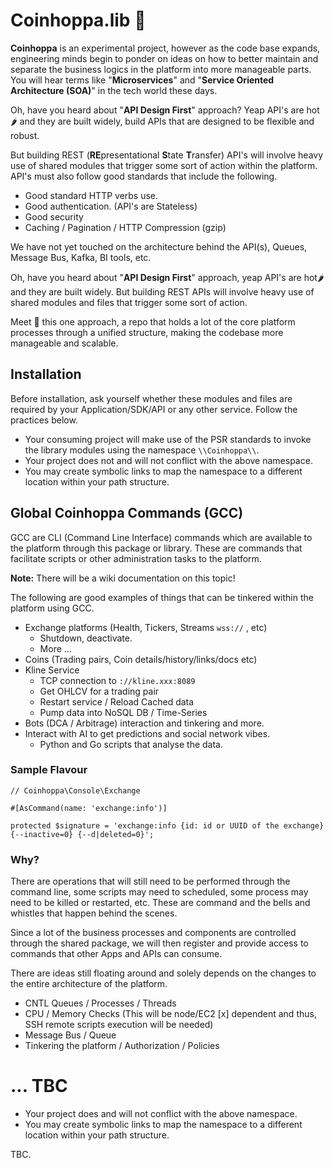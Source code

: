 # Coinhoppa.lib 📘

**Coinhoppa** is an experimental project, however as the code base expands, engineering minds begin to ponder on ideas on how to better maintain and separate the business logics
in the platform into more manageable parts. You will hear terms like "**Microservices**" and "**Service Oriented Architecture (SOA)**" in the tech world these days.


Oh, have you heard about "**API Design First**" approach? Yeap API's are hot🌶️ and they are built widely, build APIs that are designed to be flexible and robust.

But building REST (**RE**presentational **S**tate **T**ransfer) API's will involve heavy use of shared modules that trigger some sort of action within the platform. API's must also follow good standards that include the following.

- Good standard HTTP verbs use.
- Good authentication. (API's are Stateless)
- Good security
- Caching / Pagination / HTTP Compression (gzip)

We have not yet touched on the architecture behind the API(s), Queues, Message Bus, Kafka, BI tools, etc.

Oh, have you heard about "**API Design First**" approach, yeap API's are hot🌶️ and they are built widely. But building REST APIs will involve heavy use of shared modules and files that trigger some
sort of action.

Meet 👋 this one approach, a repo that holds a lot of the core platform processes through a unified structure, making the codebase more manageable and scalable. 


## Installation

Before installation, ask yourself whether these modules and files are required by your Application/SDK/API or any other service.
Follow the practices below.
 - Your consuming project will make use of the PSR standards to invoke the library modules using the namespace `\\Coinhoppa\\`.
 - Your project does not and will not conflict with the above namespace.
 - You may create symbolic links to map the namespace to a different location within your path structure.

## Global Coinhoppa Commands (GCC)

GCC are CLI (Command Line Interface) commands which are available to the platform through this package or library. These are commands that facilitate scripts or other administration tasks to the platform.

**Note:** There will be a wiki documentation on this topic!

The following are good examples of things that can be tinkered within the platform using GCC.

- Exchange platforms (Health, Tickers, Streams `wss://` , etc)
  - Shutdown, deactivate.
  - More ...
- Coins (Trading pairs, Coin details/history/links/docs etc)
- Kline Service
  - TCP connection to `://kline.xxx:8089`
  - Get OHLCV for a trading pair
  - Restart service / Reload Cached data
  - Pump data into NoSQL DB / Time-Series
- Bots (DCA / Arbitrage) interaction and tinkering and more.
- Interact with AI to get predictions and social network vibes.
  - Python and Go scripts that analyse the data.

### Sample Flavour
```
// Coinhoppa\Console\Exchange

#[AsCommand(name: 'exchange:info')]

protected $signature = 'exchange:info {id: id or UUID of the exchange} {--inactive=0} {--d|deleted=0}';

```
### Why?

There are operations that will still need to be performed through the command line, some scripts may need to scheduled, some process may need to be killed or restarted, etc. These are command and the bells and whistles that happen behind the scenes.

Since a lot of the business processes and components are controlled through the shared package, we will then register and provide access to commands that other Apps and APIs can consume.

There are ideas still floating around and solely depends on the changes to the entire architecture of the platform.

- CNTL Queues / Processes / Threads
- CPU / Memory Checks (This will be node/EC2 [x] dependent and thus, SSH remote scripts execution will be needed)
- Message Bus / Queue
- Tinkering the platform / Authorization / Policies

... TBC
=======
 - Your project does and will not conflict with the above namespace.
 - You may create symbolic links to map the namespace to a different location within your path structure.

TBC.
